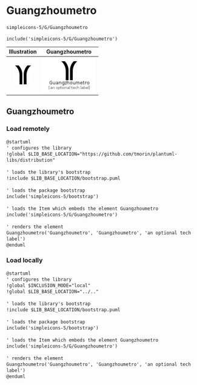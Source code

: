 # Guangzhoumetro


```text
simpleicons-5/G/Guangzhoumetro
```

```text
include('simpleicons-5/G/Guangzhoumetro')
```



| Illustration | Guangzhoumetro |
| :---: | :---: |
| ![illustration for Illustration](../../simpleicons-5/G/Guangzhoumetro.png) | ![illustration for Guangzhoumetro](../../simpleicons-5/G/Guangzhoumetro.Local.png) |




## Guangzhoumetro

### Load remotely
```plantuml
@startuml
' configures the library
!global $LIB_BASE_LOCATION="https://github.com/tmorin/plantuml-libs/distribution"

' loads the library's bootstrap
!include $LIB_BASE_LOCATION/bootstrap.puml

' loads the package bootstrap
include('simpleicons-5/bootstrap')

' loads the Item which embeds the element Guangzhoumetro
include('simpleicons-5/G/Guangzhoumetro')

' renders the element
Guangzhoumetro('Guangzhoumetro', 'Guangzhoumetro', 'an optional tech label')
@enduml
```

### Load locally
```plantuml
@startuml
' configures the library
!global $INCLUSION_MODE="local"
!global $LIB_BASE_LOCATION="../.."

' loads the library's bootstrap
!include $LIB_BASE_LOCATION/bootstrap.puml

' loads the package bootstrap
include('simpleicons-5/bootstrap')

' loads the Item which embeds the element Guangzhoumetro
include('simpleicons-5/G/Guangzhoumetro')

' renders the element
Guangzhoumetro('Guangzhoumetro', 'Guangzhoumetro', 'an optional tech label')
@enduml
```


